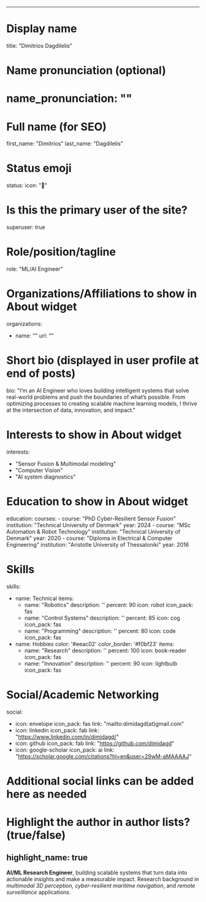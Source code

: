 
---
# Display name
title: "Dimitrios Dagdilelis"

# Name pronunciation (optional)
# name_pronunciation: ""

# Full name (for SEO)
first_name: "Dimitrios"
last_name: "Dagdilelis"

# Status emoji
status:
  icon: "🤖"

# Is this the primary user of the site?
superuser: true

# Role/position/tagline
role: "ML/AI Engineer"

# Organizations/Affiliations to show in About widget
organizations:
  - name: ""
    url: ""

# Short bio (displayed in user profile at end of posts)
bio: "I’m an AI Engineer who loves building intelligent systems that solve real-world problems and push the boundaries of what’s possible. From optimizing processes to creating scalable machine learning models, I thrive at the intersection of data, innovation, and impact."

# Interests to show in About widget
interests:
  - "Sensor Fusion & Multimodal modeling"
  - "Computer Vision"
  - "AI system diagnostics"

# Education to show in About widget
education:
  courses:
    - course: "PhD Cyber-Resilient Sensor Fusion"
      institution: "Technical University of Denmark"
      year: 2024
    - course: "MSc Automation & Robot Technology"
      institution: "Technical University of Denmark"
      year: 2020
    - course: "Diploma in Electrical & Computer Engineering"
      institution: "Aristotle University of Thessaloniki"
      year: 2016

# Skills
skills:
  - name: Technical
    items:
      - name: "Robotics"
        description: ''
        percent: 90
        icon: robot
        icon_pack: fas
      - name: "Control Systems"
        description: ''
        percent: 85
        icon: cog
        icon_pack: fas
      - name: "Programming"
        description: ''
        percent: 80
        icon: code
        icon_pack: fas
  - name: Hobbies
    color: '#eeac02'
    color_border: '#f0bf23'
    items:
      - name: "Research"
        description: ''
        percent: 100
        icon: book-reader
        icon_pack: fas
      - name: "Innovation"
        description: ''
        percent: 90
        icon: lightbulb
        icon_pack: fas

# Social/Academic Networking
social:
  - icon: envelope
    icon_pack: fas
    link: "mailto:dimidagd(at)gmail.com"
  - icon: linkedin
    icon_pack: fab
    link: "https://www.linkedin.com/in/dimidagd/"
  - icon: github
    icon_pack: fab
    link: "https://github.com/dimidagd"
  - icon: google-scholar
    icon_pack: ai
    link: "https://scholar.google.com/citations?hl=en&user=29wM-aMAAAAJ"

  # Additional social links can be added here as needed

# Highlight the author in author lists? (true/false)
highlight_name: true
---

**AI/ML Research Engineer**, building scalable systems that turn data into actionable insights and make a measurable impact. Research background in *multimodal 3D perception, cyber-resilient maritime navigation*, and *remote surveillance* applications.